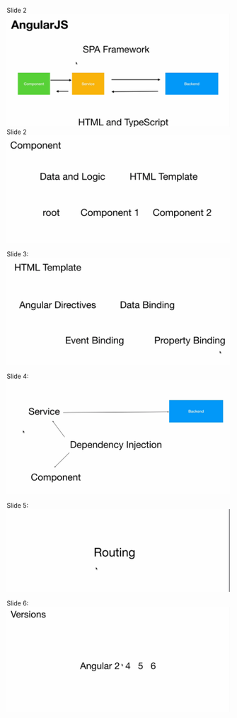 Slide 2
![alt text](image.png)
Slide 2
![alt text](image-1.png)

Slide 3:
![alt text](image-2.png)

Slide 4:
![alt text](image-3.png)

Slide 5:
![alt text](image-4.png)

Slide 6:
![alt text](image-5.png)